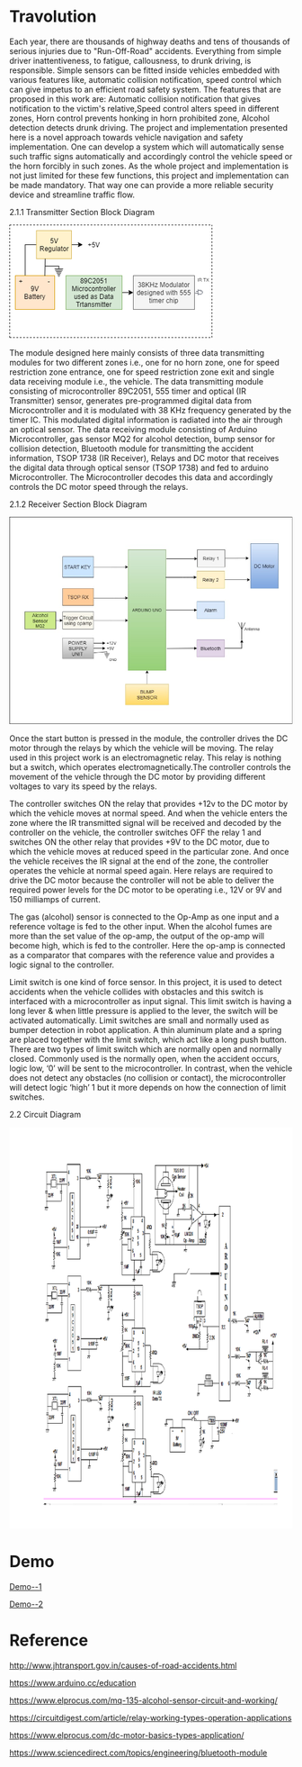 # Travolution

Each year, there are thousands of highway deaths and tens of thousands of serious injuries due to "Run-Off-Road" accidents. Everything from simple driver inattentiveness, to fatigue, callousness, to drunk driving, is responsible. Simple sensors can be fitted inside vehicles embedded with various features like, automatic collision notification, speed control which can give impetus to an efficient road safety system. The features that are proposed in this work are: Automatic collision notification that gives notification to the victim's relative,Speed control alters speed in different zones, Horn control prevents honking in horn prohibited zone, Alcohol detection detects drunk driving. The project and implementation presented here is a novel approach towards vehicle navigation and safety implementation. One can develop a system which will automatically sense such traffic signs automatically and accordingly control the vehicle speed or the horn forcibly in such zones. As the whole project and implementation is not just limited for these few functions, this project and implementation can be made mandatory. That way one can provide a more reliable security device and streamline traffic flow. 



 2.1.1 Transmitter Section Block Diagram
  
  ![alt text](https://github.com/Krrish3398/Travolution/blob/master/Img/TX.png)

The module designed here mainly consists of three data transmitting modules for two different zones i.e., one for no horn zone, one for speed restriction zone entrance, one for speed restriction zone exit and single data receiving module i.e., the vehicle. The data transmitting module consisting of microcontroller 89C2051, 555 timer and optical (IR Transmitter) sensor, generates pre-programmed digital data from Microcontroller and it is modulated with 38 KHz frequency generated by the timer IC. This modulated digital information is radiated into the air through an optical sensor. The data receiving module consisting of Arduino Microcontroller, gas sensor MQ2 for alcohol detection, bump sensor for collision detection, Bluetooth module for transmitting the accident information, TSOP 1738 (IR Receiver), Relays and DC motor that receives the digital data through optical sensor (TSOP 1738) and fed to arduino Microcontroller. The Microcontroller decodes this data and accordingly controls the DC motor speed through the relays.
                                          
2.1.2 Receiver Section Block Diagram 

![alt text](https://github.com/Krrish3398/Travolution/blob/master/Img/RX.jpg)


Once the start button is pressed in the module, the controller drives the DC motor through the relays by which the vehicle will be moving. The relay used in this project work is an electromagnetic relay. This relay is nothing but a switch, which operates electromagnetically.The controller controls the movement of the vehicle through the DC motor by providing different voltages to vary its speed by the relays.

The controller switches ON the relay that provides +12v to the DC motor by which the vehicle moves at normal speed. And when the vehicle enters the zone where the IR transmitted signal will be received and decoded by the controller on the vehicle, the controller switches OFF the relay 1 and switches ON the other relay that provides +9V to the DC motor, due to which the vehicle moves at reduced speed in the particular zone. And once the vehicle receives the IR signal at the end of the zone, the controller operates the vehicle at normal speed again. Here relays are required to drive the DC motor because the controller will not be able to deliver the required power levels for the DC motor to be operating i.e., 12V or 9V and 150 milliamps of current.

The gas (alcohol) sensor is connected to the Op-Amp as one input and a reference voltage is fed to the other input. When the alcohol fumes are more than the set value of the op-amp, the output of the op-amp will become high, which is fed to the controller. Here the op-amp is connected as a comparator that compares with the reference value and provides a logic signal to the controller.

Limit switch is one kind of force sensor. In this project, it is used to detect accidents when the vehicle collides with obstacles and this switch is interfaced with a microcontroller as input signal. This limit switch is having a long lever & when little pressure is applied to the lever, the switch will be activated automatically. Limit switches are small and normally used as bumper detection in robot application. A thin aluminum plate and a spring are placed together with the limit switch, which act like a long push button. There are two types of limit switch which are normally open and normally closed. Commonly used is the normally open, when the accident occurs, logic low, ‘0’ will be sent to the microcontroller. In contrast, when the vehicle does not detect any obstacles (no collision or contact), the microcontroller will detect logic ‘high’ 1 but it more depends on how the connection of limit switches.
                                                          
2.2 Circuit Diagram 
 
![alt text](https://github.com/Krrish3398/Travolution/blob/master/Img/ckt.jpg)

# Demo

[Demo--1](https://github.com/Krrish3398/Travolution/blob/master/demo/Demo1.mp4)

[Demo--2](https://github.com/Krrish3398/Travolution/blob/master/demo/Demo2.mp4)

# Reference

http://www.jhtransport.gov.in/causes-of-road-accidents.html

https://www.arduino.cc/education

https://www.elprocus.com/mq-135-alcohol-sensor-circuit-and-working/

https://circuitdigest.com/article/relay-working-types-operation-applications

https://www.elprocus.com/dc-motor-basics-types-application/

https://www.sciencedirect.com/topics/engineering/bluetooth-module
